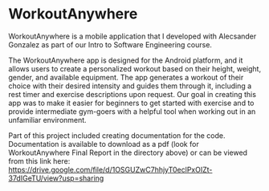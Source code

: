 # WorkoutAnywhere

WorkoutAnywhere is a mobile application that I developed with Alecsander Gonzalez as part of our Intro to Software Engineering course.

The WorkoutAnywhere app is designed for the Android platform, and it allows users to create a personalized workout based on their height, weight, gender, and available equipment. The app generates a workout of their choice with their desired intensity and guides them through it, including a rest timer and exercise descriptions upon request. Our goal in creating this app was to make it easier for beginners to get started with exercise and to provide intermediate gym-goers with a helpful tool when working out in an unfamiliar environment.

Part of this project included creating documentation for the code. Documentation is available to download as a pdf (look for WorkoutAnywhere Final Report in the directory above) or can be viewed from this link here: https://drive.google.com/file/d/1OSGUZwC7hhjyT0eclPxOIZt-37dIGeTU/view?usp=sharing
